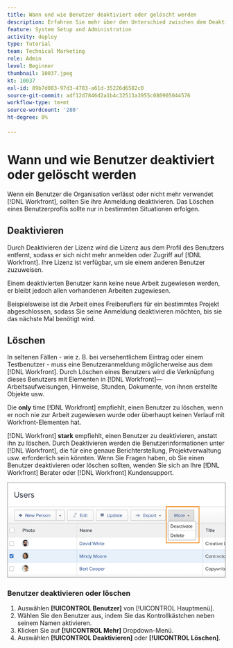 ```yaml
---
title: Wann und wie Benutzer deaktiviert oder gelöscht werden
description: Erfahren Sie mehr über den Unterschied zwischen dem Deaktivieren und Löschen von Benutzern. Verwalten Sie dann Benutzerprofile entsprechend den Anforderungen Ihres Unternehmens.
feature: System Setup and Administration
activity: deploy
type: Tutorial
team: Technical Marketing
role: Admin
level: Beginner
thumbnail: 10037.jpeg
kt: 10037
exl-id: 89b7d083-97d3-4783-a61d-35226d6582c0
source-git-commit: adf12d7846d2a1b4c32513a3955c080905044576
workflow-type: tm+mt
source-wordcount: '280'
ht-degree: 0%

---
```


# Wann und wie Benutzer deaktiviert oder gelöscht werden

Wenn ein Benutzer die Organisation verlässt oder nicht mehr verwendet [!DNL Workfront], sollten Sie ihre Anmeldung deaktivieren. Das Löschen eines Benutzerprofils sollte nur in bestimmten Situationen erfolgen.

## Deaktivieren

Durch Deaktivieren der Lizenz wird die Lizenz aus dem Profil des Benutzers entfernt, sodass er sich nicht mehr anmelden oder Zugriff auf [!DNL Workfront]. Ihre Lizenz ist verfügbar, um sie einem anderen Benutzer zuzuweisen.

Einem deaktivierten Benutzer kann keine neue Arbeit zugewiesen werden, er bleibt jedoch allen vorhandenen Arbeiten zugewiesen.

Beispielsweise ist die Arbeit eines Freiberuflers für ein bestimmtes Projekt abgeschlossen, sodass Sie seine Anmeldung deaktivieren möchten, bis sie das nächste Mal benötigt wird.

## Löschen

In seltenen Fällen - wie z. B. bei versehentlichem Eintrag oder einem Testbenutzer - muss eine Benutzeranmeldung möglicherweise aus dem [!DNL Workfront]. Durch Löschen eines Benutzers wird die Verknüpfung dieses Benutzers mit Elementen in [!DNL Workfront]— Arbeitsaufweisungen, Hinweise, Stunden, Dokumente, von ihnen erstellte Objekte usw.

Die **only** time [!DNL Workfront] empfiehlt, einen Benutzer zu löschen, wenn er noch nie zur Arbeit zugewiesen wurde oder überhaupt keinen Verlauf mit Workfront-Elementen hat.

[!DNL Workfront] **stark** empfiehlt, einen Benutzer zu deaktivieren, anstatt ihn zu löschen. Durch Deaktivieren werden die Benutzerinformationen unter [!DNL Workfront], die für eine genaue Berichterstellung, Projektverwaltung usw. erforderlich sein könnten. Wenn Sie Fragen haben, ob Sie einen Benutzer deaktivieren oder löschen sollten, wenden Sie sich an Ihre [!DNL Workfront] Berater oder [!DNL Workfront] Kundensupport.

![Mehr Menü mit Optionen [!DNL Users] page](assets/admin-fund-adding-users-11.png)

### Benutzer deaktivieren oder löschen

1. Auswählen **[!UICONTROL Benutzer]** von [!UICONTROL Hauptmenü].
1. Wählen Sie den Benutzer aus, indem Sie das Kontrollkästchen neben seinem Namen aktivieren.
1. Klicken Sie auf **[!UICONTROL Mehr]** Dropdown-Menü.
1. Auswählen **[!UICONTROL Deaktivieren]** oder **[!UICONTROL Löschen]**.
